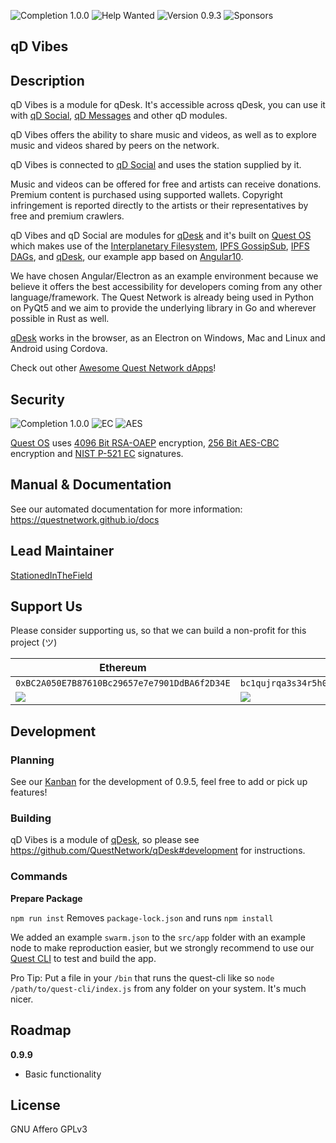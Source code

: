 ![Completion 1.0.0](https://img.shields.io/badge/completion%20v1.0.0-1%25-red) ![Help Wanted](https://img.shields.io/badge/%20-help--wanted-%23159818)  ![Version 0.9.3](https://img.shields.io/badge/version-v0.9.9-blue) ![Sponsors](https://img.shields.io/badge/sponsors-0-red)

## qD Vibes

## Description

qD Vibes is a module for qDesk. It's accessible across qDesk, you can use it with [qD Social](https://github.com/QuestNetwork/qd-social-ts), [qD Messages](https://github.com/QuestNetwork/qd-messages-ts) and other qD modules.

qD Vibes offers the ability to share music and videos, as well as to explore music and videos shared by peers on the network. 

qD Vibes is connected to [qD Social](https://github.com/QuestNetwork/qd-social-ts) and uses the station supplied by it.

Music and videos can be offered for free and artists can receive donations. Premium content is purchased using supported wallets. Copyright infringement is reported directly to the artists or their representatives by free and premium crawlers. 

qD Vibes and qD Social are modules for [qDesk](https://github.com/QuestNetwork/qDesk) and it's built on [Quest OS](https://github.com/QuestNetwork/quest-os-js) which makes use of the [Interplanetary Filesystem](https://ipfs.io), [IPFS GossipSub](https://blog.ipfs.io/2020-05-20-gossipsub-v1.1/), [IPFS DAGs](https://docs.ipfs.io/concepts/merkle-dag/), and [qDesk](https://github.com/QuestNetwork/qDesk), our example app based on [Angular10](https://angular.io/).

We have chosen Angular/Electron as an example environment because we believe it offers the best accessibility for developers coming from any other language/framework. The Quest Network is already being used in Python on PyQt5 and we aim to provide the underlying library in Go and wherever possible in Rust as well.

[qDesk](https://github.com/QuestNetwork/qDesk) works in the browser, as an Electron on Windows, Mac and Linux and Android using Cordova.

Check out other [Awesome Quest Network dApps](https://github.com/QuestNetwork/awesome/blob/master/README.md)!

## Security
![Completion 1.0.0](https://img.shields.io/badge/OAEP-4096%20Bit-green) ![EC](https://img.shields.io/badge/EC-P&#8208;521-green) ![AES](https://img.shields.io/badge/AES-256%20Bit-yellow)

[Quest OS](https://github.com/QuestNetwork/quest-os-js) uses [4096 Bit RSA-OAEP](https://en.wikipedia.org/wiki/RSA_(cryptosystem)#Operation) encryption, [256 Bit AES-CBC](https://en.wikipedia.org/wiki/Advanced_Encryption_Standard) encryption and [NIST P-521 EC](https://en.wikipedia.org/wiki/Elliptic-curve_cryptography#Fast_reduction_(NIST_curves)) signatures.

## Manual & Documentation

See our automated documentation for more information: https://questnetwork.github.io/docs

## Lead Maintainer

[StationedInTheField](https://github.com/StationedInTheField)

## Support Us
Please consider supporting us, so that we can build a non-profit for this project (ツ)

| Ethereum| Bitcoin |
|---|---|
| `0xBC2A050E7B87610Bc29657e7e7901DdBA6f2D34E` | `bc1qujrqa3s34r5h0exgmmcuf8ejhyydm8wwja4fmq`   |
|  <img src="https://github.com/QuestNetwork/qDesk/raw/master/doc/images/eth-qr.png" >   | <img src="https://github.com/QuestNetwork/qDesk/raw/master/doc/images/btc-qr.png" > |

## Development

### Planning 

See our [Kanban](https://github.com/orgs/QuestNetwork/projects/1) for the development of 0.9.5, feel free to add or pick up features!

### Building

qD Vibes is a module of [qDesk](https://github.com/QuestNetwork/qDesk), so please see https://github.com/QuestNetwork/qDesk#development for instructions.

### Commands

**Prepare Package**

``npm run inst`` Removes `package-lock.json` and runs ``npm install``

We added an example ```swarm.json``` to the ```src/app``` folder with an example node to make reproduction easier, but we strongly recommend to use our [Quest CLI](https://github.com/QuestNetwork/quest-cli) to test and build the app.

Pro Tip: Put a file in your `/bin` that runs the quest-cli like so `node /path/to/quest-cli/index.js` from any folder on your system. It's much nicer.

## Roadmap

**0.9.9**
- Basic functionality

## License
GNU Affero GPLv3
